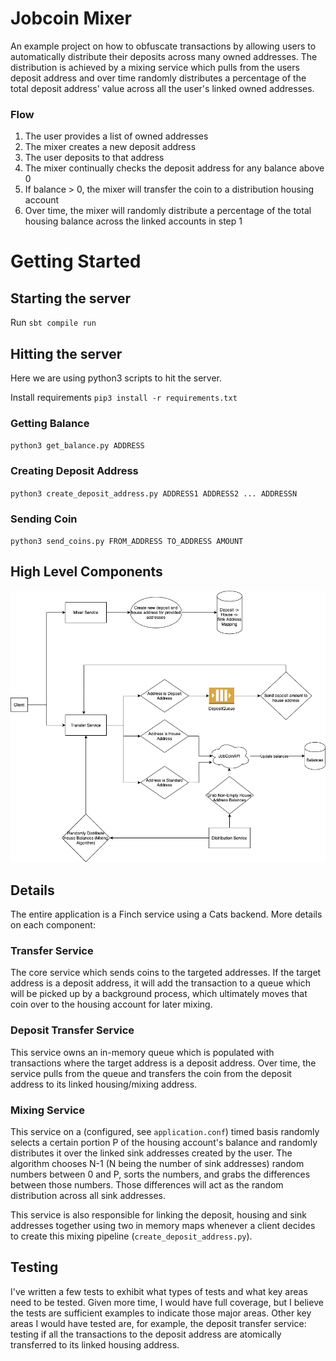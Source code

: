 # Jobcoin Mixer
An example project on how to obfuscate transactions by allowing users to automatically distribute their deposits across
many owned addresses. The distribution is achieved by a mixing service which pulls from the users deposit address and
over time randomly distributes a percentage of the total deposit address' value across all the user's linked owned
addresses.

### Flow
1. The user provides a list of owned addresses
2. The mixer creates a new deposit address
3. The user deposits to that address
4. The mixer continually checks the deposit address for any balance above 0
5. If balance > 0, the mixer will transfer the coin to a distribution housing account
6. Over time, the mixer will randomly distribute a percentage of the total housing balance across the linked accounts in
step 1

# Getting Started

## Starting the server
Run `sbt compile run`

## Hitting the server
Here we are using python3 scripts to hit the server.

Install requirements `pip3 install -r requirements.txt`

### Getting Balance
`python3 get_balance.py ADDRESS`

### Creating Deposit Address
`python3 create_deposit_address.py ADDRESS1 ADDRESS2 ... ADDRESSN`

### Sending Coin
`python3 send_coins.py FROM_ADDRESS TO_ADDRESS AMOUNT`

## High Level Components
![alt text](https://github.com/vinhhv/jobcoin/blob/master/jobcoin.png)

## Details
The entire application is a Finch service using a Cats backend. More details on each component:

### Transfer Service
The core service which sends coins to the targeted addresses. If the target address is a deposit address, it will
add the transaction to a queue which will be picked up by a background process, which ultimately moves that coin
over to the housing account for later mixing.

### Deposit Transfer Service
This service owns an in-memory queue which is populated with transactions where the target address is a deposit address.
Over time, the service pulls from the queue and transfers the coin from the deposit address to its linked housing/mixing
address.

### Mixing Service
This service on a (configured, see `application.conf`) timed basis randomly selects a certain portion P of the housing
account's balance and randomly distributes it over the linked sink addresses created by the user. The algorithm
chooses N-1 (N being the number of sink addresses) random numbers between 0 and P, sorts the numbers, and grabs the
differences between those numbers. Those differences will act as the random distribution across all sink addresses.

This service is also responsible for linking the deposit, housing and sink addresses together using two in memory
maps whenever a client decides to create this mixing pipeline (`create_deposit_address.py`).

## Testing
I've written a few tests to exhibit what types of tests and what key areas need to be tested. Given more time, I would
have full coverage, but I believe the tests are sufficient examples to indicate those major areas. Other key areas I
would have tested are, for example, the deposit transfer service: testing if all the transactions to the deposit address
are atomically transferred to its linked housing address.